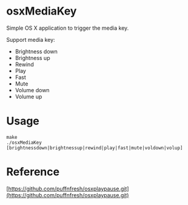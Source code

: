 # osxMediaKey
Simple OS X application to trigger the media key.  

Support media key:  
- Brightness down
- Brightness up
- Rewind
- Play
- Fast
- Mute
- Volume down
- Volume up

# Usage
```
make
./osxMediaKey [brightnessdown|brightnessup|rewind|play|fast|mute|voldown|volup]
```
# Reference
[https://github.com/puffnfresh/osxplaypause.git](https://github.com/puffnfresh/osxplaypause.git)  